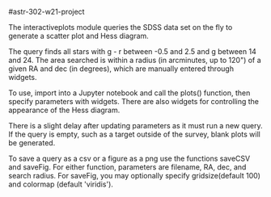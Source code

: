 #astr-302-w21-project

The interactiveplots module queries the SDSS data set on the fly to generate a scatter plot and Hess diagram.

The query finds all stars with g - r between -0.5 and 2.5 and g between 14 and 24. The area searched is within a 
radius (in arcminutes, up to 120") of a given RA and dec (in degrees), which are manually entered through widgets.

To use, import into a Jupyter notebook and call the plots() function, then specify parameters with widgets. 
There are also widgets for controlling the appearance of the Hess diagram.

There is a slight delay after updating parameters as it must run a new query. 
If the query is empty, such as a target outside of the survey, blank plots will be generated.

To save a query as a csv or a figure as a png use the functions saveCSV and saveFig. For either function,
parameters are filename, RA, dec, and search radius. For saveFig, you may optionally specify gridsize(default 100) and colormap (default 'viridis').
